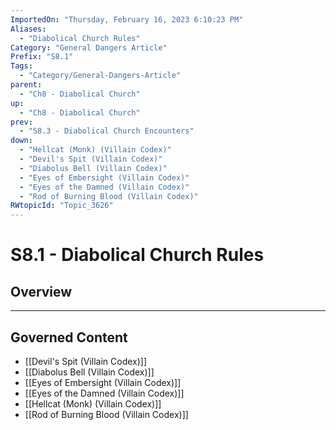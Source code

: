 ```yaml
---
ImportedOn: "Thursday, February 16, 2023 6:10:23 PM"
Aliases:
  - "Diabolical Church Rules"
Category: "General Dangers Article"
Prefix: "S8.1"
Tags:
  - "Category/General-Dangers-Article"
parent:
  - "Ch8 - Diabolical Church"
up:
  - "Ch8 - Diabolical Church"
prev:
  - "S8.3 - Diabolical Church Encounters"
down:
  - "Hellcat (Monk) (Villain Codex)"
  - "Devil's Spit (Villain Codex)"
  - "Diabolus Bell (Villain Codex)"
  - "Eyes of Embersight (Villain Codex)"
  - "Eyes of the Damned (Villain Codex)"
  - "Rod of Burning Blood (Villain Codex)"
RWtopicId: "Topic_3626"
---
```

# S8.1 - Diabolical Church Rules
## Overview
---
## Governed Content
- [[Devil's Spit (Villain Codex)]]
- [[Diabolus Bell (Villain Codex)]]
- [[Eyes of Embersight (Villain Codex)]]
- [[Eyes of the Damned (Villain Codex)]]
- [[Hellcat (Monk) (Villain Codex)]]
- [[Rod of Burning Blood (Villain Codex)]]

